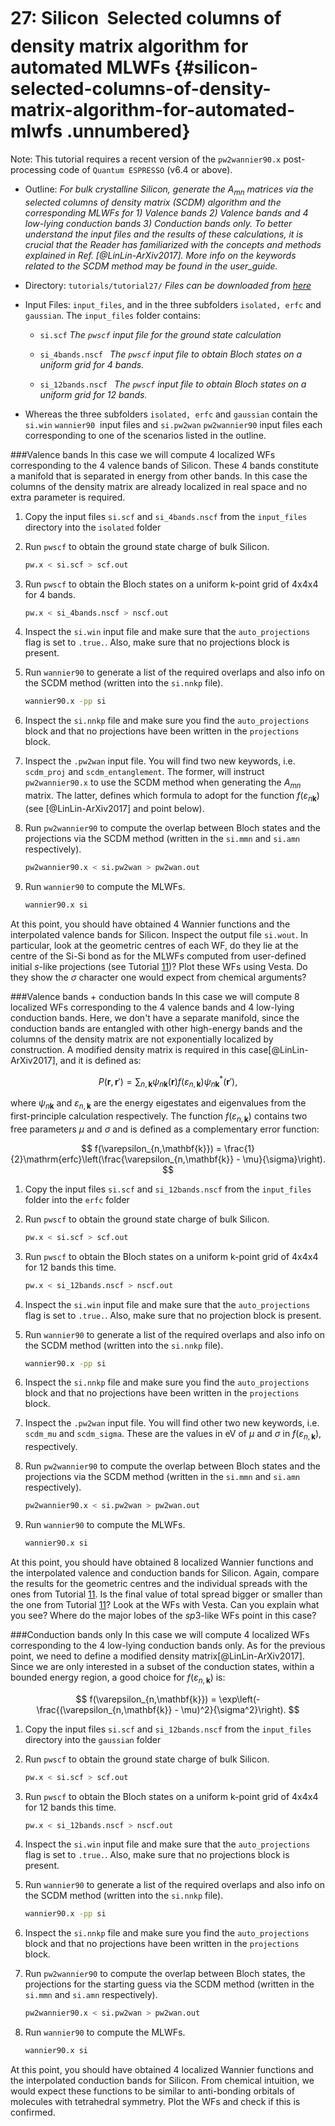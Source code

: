 # 27: Silicon &#151; Selected columns of density matrix algorithm for automated MLWFs {#silicon-selected-columns-of-density-matrix-algorithm-for-automated-mlwfs .unnumbered}

Note: This tutorial requires a recent version of the `pw2wannier90.x`
post-processing code of `Quantum ESPRESSO` (v6.4 or above).

-   Outline: *For bulk crystalline Silicon, generate the $A_{mn}$
    matrices via the selected columns of density matrix (SCDM) algorithm
    and the corresponding MLWFs for 1) Valence bands 2) Valence bands
    and 4 low-lying conduction bands 3) Conduction bands only. To better
    understand the input files and the results of these calculations, it
    is crucial that the Reader has familiarized with the concepts and
    methods explained in Ref. [@LinLin-ArXiv2017]. More info on the
    keywords related to the SCDM method may be found in the user_guide.*

-   Directory: `tutorials/tutorial27/` *Files can be downloaded from [here](https://github.com/wannier-developers/wannier90/tutorials/tutorial27)*

-   Input Files: `input_files`, and in the three subfolders
    `isolated, erfc` and `gaussian`. The `input_files` folder contains:

    -    `si.scf` *The `pwscf` input file for the ground
        state calculation*

    -    `si_4bands.nscf ` *The `pwscf` input file to obtain
        Bloch states on a uniform grid for 4 bands.*

    -    `si_12bands.nscf ` *The `pwscf` input file to
        obtain Bloch states on a uniform grid for 12 bands.*

-    Whereas the three subfolders `isolated, erfc` and `gaussian`
    contain the `si.win` `wannier90`  input files and `si.pw2wan`
    `pw2wannier90` input files each corresponding to one of the
    scenarios listed in the outline.


###Valence bands 
In this case we will compute 4 localized WFs
corresponding to the 4 valence bands of Silicon. These 4 bands
constitute a manifold that is separated in energy from other bands.
In this case the columns of the density matrix are already localized
in real space and no extra parameter is required.

1.  Copy the input files `si.scf` and `si_4bands.nscf` from the
    `input_files` directory into the `isolated` folder

2.  Run `pwscf` to obtain the ground state charge of
    bulk Silicon.

    ```bash title="Terminal"
    pw.x < si.scf > scf.out
    ```

3.  Run `pwscf` to obtain the Bloch states on a uniform
    k-point grid of 4x4x4 for 4 bands.

    ```bash title="Terminal"
    pw.x < si_4bands.nscf > nscf.out
    ```

4.  Inspect the `si.win` input file and make sure that the
    `auto_projections` flag is set to `.true.`. Also, make sure that
    no projections block is present.

5.  Run `wannier90` to generate a list of the required overlaps and
    also info on the SCDM method (written into the `si.nnkp` file).

    ```bash title="Terminal"
    wannier90.x -pp si
    ```

6.  Inspect the `si.nnkp` file and make sure you find the
    `auto_projections` block and that no projections have been
    written in the `projections` block.

7.  Inspect the `.pw2wan` input file. You will find two new
    keywords, i.e. `scdm_proj` and `scdm_entanglement`. The former,
    will instruct `pw2wannier90.x` to use the SCDM method when
    generating the $A_{mn}$ matrix. The latter, defines which
    formula to adopt for the function $f(\varepsilon_{n\mathbf{k}})$
    (see [@LinLin-ArXiv2017] and point below).

8.  Run `pw2wannier90` to compute the overlap between Bloch states
    and the projections via the SCDM method (written in the `si.mmn`
    and `si.amn` respectively).

    ```bash title="Terminal"
    pw2wannier90.x < si.pw2wan > pw2wan.out
    ```

9.  Run `wannier90` to compute the MLWFs.

    ```bash title="Terminal"
    wannier90.x si
    ```

At this point, you should have obtained 4 Wannier functions and
the interpolated valence bands for Silicon. Inspect the output
file `si.wout`. In particular, look at the geometric centres of
each WF, do they lie at the centre of the Si-Si bond as for the
MLWFs computed from user-defined initial $s$-like projections
(see Tutorial [11](tutorial_11.md#silicon-valence-and-low-lying-conduction-states))? Plot these WFs using Vesta. Do they show the
$\sigma$ character one would expect from chemical arguments?

###Valence bands + conduction bands 
In this case we will compute 8
localized WFs corresponding to the 4 valence bands and 4 low-lying
conduction bands. Here, we don't have a separate manifold, since the
conduction bands are entangled with other high-energy bands and the
columns of the density matrix are not exponentially localized by
construction. A modified density matrix is required in this
case[@LinLin-ArXiv2017], and it is defined as:

$$
P(\mathbf{r},\mathbf{r}') = \sum_{n,\mathbf{k}} \psi_{n\mathbf{k}}(\mathbf{r})f(\varepsilon_{n,\mathbf{k}})\psi_{n\mathbf{k}}^\ast(\mathbf{r}'),
$$

where $\psi_{n\mathbf{k}}$ and $\varepsilon_{n,\mathbf{k}}$ are the
energy eigestates and eigenvalues from the first-principle
calculation respectively. The function
$f(\varepsilon_{n,\mathbf{k}})$ contains two free parameters $\mu$
and $\sigma$ and is defined as a complementary error function:

$$
f(\varepsilon_{n,\mathbf{k}}) = \frac{1}{2}\mathrm{erfc}\left(\frac{\varepsilon_{n,\mathbf{k}} - \mu}{\sigma}\right).
$$

1.  Copy the input files `si.scf` and `si_12bands.nscf` from the
    `input_files` folder into the `erfc` folder

2.  Run `pwscf` to obtain the ground state charge of
    bulk Silicon.

    ```bash title="Terminal"
    pw.x < si.scf > scf.out
    ```

3.  Run `pwscf` to obtain the Bloch states on a uniform
    k-point grid of 4x4x4 for 12 bands this time.

    ```bash title="Terminal"
    pw.x < si_12bands.nscf > nscf.out
    ```

4.  Inspect the `si.win` input file and make sure that the
    `auto_projections` flag is set to `.true.`. Also, make sure that
    no projection block is present.

5.  Run `wannier90` to generate a list of the required overlaps and
    also info on the SCDM method (written into the `si.nnkp` file).

    ```bash title="Terminal"
    wannier90.x -pp si
    ```

6.  Inspect the `si.nnkp` file and make sure you find the
    `auto_projections` block and that no projections have been
    written in the `projections` block.

7.  Inspect the `.pw2wan` input file. You will find other two new
    keywords, i.e. `scdm_mu` and `scdm_sigma`. These are the values
    in eV of $\mu$ and $\sigma$ in $f(\varepsilon_{n,\mathbf{k}})$,
    respectively.

8.  Run `pw2wannier90` to compute the overlap between Bloch states
    and the projections via the SCDM method (written in the `si.mmn`
    and `si.amn` respectively).

    ```bash title="Terminal"
    pw2wannier90.x < si.pw2wan > pw2wan.out
    ```

9.  Run `wannier90` to compute the MLWFs.

    ```bash title="Terminal"
    wannier90.x si
    ```

At this point, you should have obtained 8 localized Wannier
functions and the interpolated valence and conduction bands for
Silicon. Again, compare the results for the geometric centres
and the individual spreads with the ones from Tutorial [11](tutorial_11.md#silicon-valence-and-low-lying-conduction-states). Is the
final value of total spread bigger or smaller than the one from
Tutorial [11](tutorial_11.md#silicon-valence-and-low-lying-conduction-states)? 
Look at the WFs with Vesta. Can you explain what you
see? Where do the major lobes of the $sp3$-like WFs point in
this case?

###Conduction bands only 
In this case we will compute 4 localized WFs
corresponding to the 4 low-lying conduction bands only. As for the
previous point, we need to define a modified density
matrix[@LinLin-ArXiv2017]. Since we are only interested in a subset
of the conduction states, within a bounded energy region, a good
choice for $f(\varepsilon_{n,\mathbf{k}})$ is:

$$
f(\varepsilon_{n,\mathbf{k}}) = \exp\left(-\frac{(\varepsilon_{n,\mathbf{k}} - \mu)^2}{\sigma^2}\right).
$$


1.  Copy the input files `si.scf` and `si_12bands.nscf` from the
    `input_files` directory into the `gaussian` folder

2.  Run `pwscf` to obtain the ground state charge of
    bulk Silicon.

    ```bash title="Terminal"
    pw.x < si.scf > scf.out
    ```

3.  Run `pwscf` to obtain the Bloch states on a uniform
    k-point grid of 4x4x4 for 12 bands this time.

    ```bash title="Terminal"
    pw.x < si_12bands.nscf > nscf.out
    ```

4.  Inspect the `si.win` input file and make sure that the
    `auto_projections` flag is set to `.true.`. Also, make sure that
    no projections block is present.

5.  Run `wannier90` to generate a list of the required overlaps and
    also info on the SCDM method (written into the `si.nnkp` file).

    ```bash title="Terminal"
    wannier90.x -pp si
    ```

6.  Inspect the `si.nnkp` file and make sure you find the
    `auto_projections` block and that no projections have been
    written in the `projections` block.

7.  Run `pw2wannier90` to compute the overlap between Bloch states,
    the projections for the starting guess via the SCDM method
    (written in the `si.mmn` and `si.amn` respectively).

    ```bash title="Terminal"
    pw2wannier90.x < si.pw2wan > pw2wan.out
    ``` 

8.  Run `wannier90` to compute the MLWFs.

    ```bash title="Terminal"
    wannier90.x si
    ```

At this point, you should have obtained 4 localized Wannier
functions and the interpolated conduction bands for Silicon.
From chemical intuition, we would expect these functions to be
similar to anti-bonding orbitals of molecules with tetrahedral
symmetry. Plot the WFs and check if this is confirmed.
